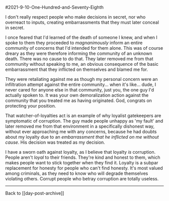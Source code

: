 #2021-9-10-One-Hundred-and-Seventy-Eighth

I don't really respect people who make decisions in secret, nor who overreact to inputs, creating embarrassments that they must later conceal in secret.

I once feared that I'd learned of the death of someone I knew, and when I spoke to them they proceeded to *magnanimously* inform an entire community of concerns that I'd intended for them alone.  This was of course dreary as they were therefore informing the community of an unknown death.  There was no cause to do that.  They later removed me from that community without speaking to me, an obvious consequence of the basic embarrassment that they inflicted on themselves and blamed me for.

They were retaliating against me as though my personal concern were an infiltration attempt against the entire community... when it's like... dude, I never cared for anyone else in that community, just you, the one guy I'd actually spoken to.  It was your own demoralization action against the community that you treated me as having originated.  God, congrats on protecting your position.

That watcher-of-loyalties act is an example of why loyalist gatekeepers are symptomatic of corruption.  The guy made people unhappy as 'my fault' and later removed me from that environment in a specifically dishonest way, without ever approaching me with any concerns, because he had doubts about my loyalty due to an *embarrassment that he inflicted on me without cause*.  His decision was treated as my decision.

I have a sworn oath against loyalty, as I believe that loyalty *is* corruption.  People aren't *loyal* to their friends.  They're kind and honest to them, which makes people want to stick together when they find it.  Loyalty is a subpar replacement for honesty for people who can't find honesty.  It's most valued among criminals, as they need to know who will degrade themselves violating others.  Corrupt people who betray corruption are totally useless.

---
Back to [[day-post-archive]]